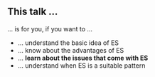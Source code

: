 ## This talk ...

... is for you, if you want to ...

- ... understand the basic idea of ES
- ... know about the advantages of ES
- ... **learn about the issues that come with ES**
- ... understand when ES is a suitable pattern
